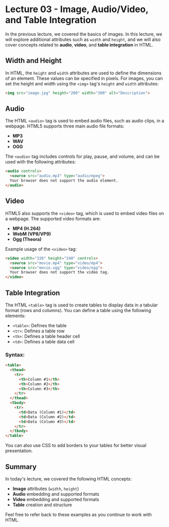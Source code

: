 # Lecture 03 - Image, Audio/Video, and Table Integration

In the previous lecture, we covered the basics of images. In this lecture, we will explore additional attributes such as `width` and `height`, and we will also cover concepts related to **audio**, **video**, and **table integration** in HTML.

## Width and Height

In HTML, the `height` and `width` attributes are used to define the dimensions of an element. These values can be specified in pixels. For images, you can set the height and width using the `<img>` tag's `height` and `width` attributes:

```html
<img src="image.jpg" height="200" width="300" alt="Description">
```

## Audio

The HTML `<audio>` tag is used to embed audio files, such as audio clips, in a webpage. HTML5 supports three main audio file formats:

- **MP3**
- **WAV**
- **OGG**

The `<audio>` tag includes controls for play, pause, and volume, and can be used with the following attributes:

```html
<audio controls>
  <source src="audio.mp3" type="audio/mpeg">
  Your browser does not support the audio element.
</audio>
```

## Video

HTML5 also supports the `<video>` tag, which is used to embed video files on a webpage. The supported video formats are:

- **MP4 (H.264)**
- **WebM (VP8/VP9)**
- **Ogg (Theora)**

Example usage of the `<video>` tag:

```html
<video width="320" height="240" controls>
  <source src="movie.mp4" type="video/mp4">
  <source src="movie.ogg" type="video/ogg">
  Your browser does not support the video tag.
</video>
```

## Table Integration

The HTML `<table>` tag is used to create tables to display data in a tabular format (rows and columns). You can define a table using the following elements:

- `<table>`: Defines the table
- `<tr>`: Defines a table row
- `<th>`: Defines a table header cell
- `<td>`: Defines a table data cell

### Syntax:

```html
<table>
  <thead>
    <tr>
      <th>Column #1</th>
      <th>Column #2</th>
      <th>Column #3</th>
    </tr>
  </thead>
  <tbody>
    <tr>
      <td>Data (Column #1)</td>
      <td>Data (Column #2)</td>
      <td>Data (Column #3)</td>
    </tr>
  </tbody>
</table>
```

You can also use CSS to add borders to your tables for better visual presentation.

## Summary

In today's lecture, we covered the following HTML concepts:
- **Image** attributes (`width`, `height`)
- **Audio** embedding and supported formats
- **Video** embedding and supported formats
- **Table** creation and structure

Feel free to refer back to these examples as you continue to work with HTML.
